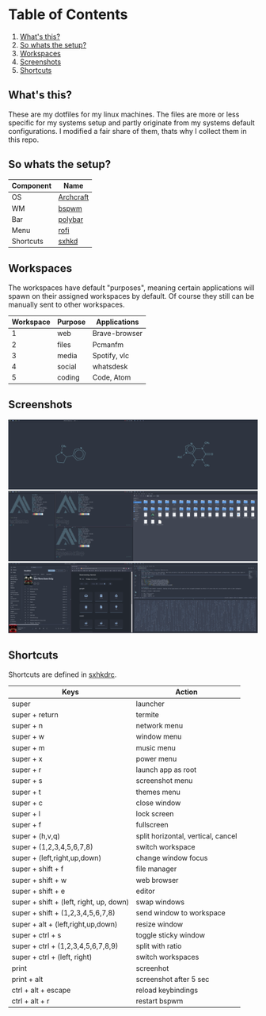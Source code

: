 # Table of Contents
1. [What's this?](#what's-this)
2. [So whats the setup?](#So-whats-the-setup)
3. [Workspaces](#Workspaces)
4. [Screenshots](#Screenshots)
5. [Shortcuts](#Shortcuts)

## What's this?
These are my dotfiles for my linux machines. The files are more or less specific for my systems setup and partly originate from my systems default configurations. I modified a fair share of them, thats why I collect them in this repo.

## So whats the setup?
Component | Name
--- | ---
OS | [Archcraft](https://archcraft-os.github.io/)
WM | [bspwm](https://github.com/baskerville/bspwm)
Bar | [polybar](https://github.com/polybar/polybar)
Menu | [rofi](https://github.com/davatorium/rofi)
Shortcuts | [sxhkd](https://github.com/baskerville/sxhkd)

## Workspaces
The workspaces have default "purposes", meaning certain applications will spawn on their assigned workspaces by default. Of course they still can be manually sent to other workspaces.

Workspace | Purpose | Applications
--- | --- | ---
1 | web | Brave-browser
2 | files | Pcmanfm
3 | media | Spotify, vlc
4 | social | whatsdesk
5 | coding | Code, Atom

## Screenshots
<img src="https://github.com/YannickSpoerl/dotfiles/blob/master/screenshots/scrot0.png">

<img src="https://github.com/YannickSpoerl/dotfiles/blob/master/screenshots/scrot1.png">

<img src="https://github.com/YannickSpoerl/dotfiles/blob/master/screenshots/scrot2.png">

## Shortcuts
Shortcuts are defined in [sxhkdrc](https://github.com/YannickSpoerl/dotfiles/blob/master/.config/sxhkd/sxhkdrc).

Keys | Action
--- | ---
super | launcher
super + return | termite
super + n | network menu
super + w | window menu
super + m | music menu
super + x | power menu
super + r | launch app as root
super + s | screenshot menu
super + t | themes menu
super + c | close window
super + l | lock screen
super + f | fullscreen
super + (h,v,q) | split horizontal, vertical, cancel
super + (1,2,3,4,5,6,7,8) | switch workspace
super + (left,right,up,down) | change window focus
super + shift + f | file manager
super + shift + w | web browser
super + shift + e | editor
super + shift + (left, right, up, down) | swap windows
super + shift + (1,2,3,4,5,6,7,8) | send window to workspace
super + alt + (left,right,up,down) | resize window
super + ctrl + s | toggle sticky window
super + ctrl + (1,2,3,4,5,6,7,8,9) | split with ratio
super + ctrl + (left, right) | switch workspaces
print | screenhot
print + alt | screenshot after 5 sec
ctrl + alt + escape | reload keybindings
ctrl + alt + r | restart bspwm
